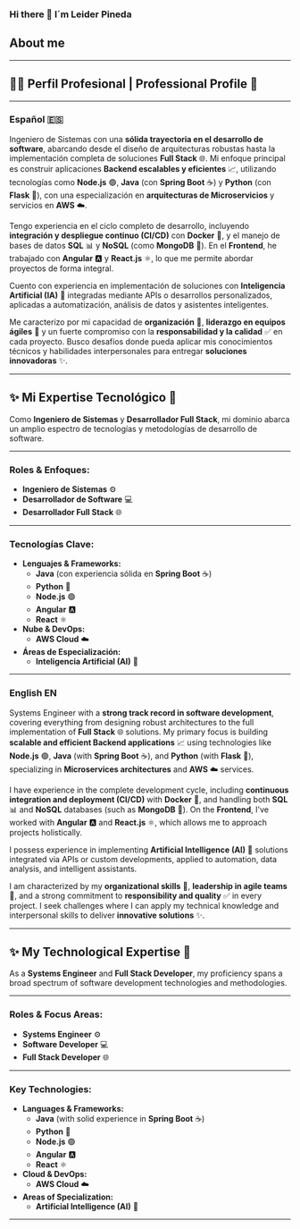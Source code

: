 ### Hi there 👋 I´m Leider Pineda

## About me
---

## 👨‍💻 Perfil Profesional | Professional Profile 🚀

---

### **Español** 🇪🇸

Ingeniero de Sistemas con una **sólida trayectoria en el desarrollo de software**, abarcando desde el diseño de arquitecturas robustas hasta la implementación completa de soluciones **Full Stack** 🌐. Mi enfoque principal es construir aplicaciones **Backend escalables y eficientes** 📈, utilizando tecnologías como **Node.js** 🟢, **Java** (con **Spring Boot** ☕) y **Python** (con **Flask** 🐍), con una especialización en **arquitecturas de Microservicios** y servicios en **AWS** ☁️.

Tengo experiencia en el ciclo completo de desarrollo, incluyendo **integración y despliegue continuo (CI/CD)** con **Docker** 🐳, y el manejo de bases de datos **SQL** 📊 y **NoSQL** (como **MongoDB** 🍃). En el **Frontend**, he trabajado con **Angular** 🅰️ y **React.js** ⚛️, lo que me permite abordar proyectos de forma integral.

Cuento con experiencia en implementación de soluciones con **Inteligencia Artificial (IA)** 🧠 integradas mediante APIs o desarrollos personalizados, aplicadas a automatización, análisis de datos y asistentes inteligentes.

Me caracterizo por mi capacidad de **organización** 📝, **liderazgo en equipos ágiles** 🤝 y un fuerte compromiso con la **responsabilidad y la calidad** ✅ en cada proyecto. Busco desafíos donde pueda aplicar mis conocimientos técnicos y habilidades interpersonales para entregar **soluciones innovadoras** ✨.

---
## ✨ Mi Expertise Tecnológico 🚀

Como **Ingeniero de Sistemas** y **Desarrollador Full Stack**, mi dominio abarca un amplio espectro de tecnologías y metodologías de desarrollo de software.

---

### **Roles & Enfoques:**

* **Ingeniero de Sistemas** ⚙️
* **Desarrollador de Software** 💻
* **Desarrollador Full Stack** 🌐

---

### **Tecnologías Clave:**

* **Lenguajes & Frameworks:**
    * **Java** (con experiencia sólida en **Spring Boot** ☕)
    * **Python** 🐍
    * **Node.js** 🟢
    * **Angular** 🅰️
    * **React** ⚛️
* **Nube & DevOps:**
    * **AWS Cloud** ☁️
* **Áreas de Especialización:**
    * **Inteligencia Artificial (AI)** 🧠

---

### **English** EN

Systems Engineer with a **strong track record in software development**, covering everything from designing robust architectures to the full implementation of **Full Stack** 🌐 solutions. My primary focus is building **scalable and efficient Backend applications** 📈 using technologies like **Node.js** 🟢, **Java** (with **Spring Boot** ☕), and **Python** (with **Flask** 🐍), specializing in **Microservices architectures** and **AWS** ☁️ services.

I have experience in the complete development cycle, including **continuous integration and deployment (CI/CD)** with **Docker** 🐳, and handling both **SQL** 📊 and **NoSQL** databases (such as **MongoDB** 🍃). On the **Frontend**, I've worked with **Angular** 🅰️ and **React.js** ⚛️, which allows me to approach projects holistically.

I possess experience in implementing **Artificial Intelligence (AI)** 🧠 solutions integrated via APIs or custom developments, applied to automation, data analysis, and intelligent assistants.

I am characterized by my **organizational skills** 📝, **leadership in agile teams** 🤝, and a strong commitment to **responsibility and quality** ✅ in every project. I seek challenges where I can apply my technical knowledge and interpersonal skills to deliver **innovative solutions** ✨.

---

## ✨ My Technological Expertise 🚀

As a **Systems Engineer** and **Full Stack Developer**, my proficiency spans a broad spectrum of software development technologies and methodologies.

---

### **Roles & Focus Areas:**

* **Systems Engineer** ⚙️
* **Software Developer** 💻
* **Full Stack Developer** 🌐

---

### **Key Technologies:**

* **Languages & Frameworks:**
    * **Java** (with solid experience in **Spring Boot** ☕)
    * **Python** 🐍
    * **Node.js** 🟢
    * **Angular** 🅰️
    * **React** ⚛️
* **Cloud & DevOps:**
    * **AWS Cloud** ☁️
* **Areas of Specialization:**
    * **Artificial Intelligence (AI)** 🧠

---

<!-- ![image](FotoPerfil.png) -->

<!--
**leiderp/leiderp** is a ✨ _special_ ✨ repository because its `README.md` (this file) appears on your GitHub profile.

Here are some ideas to get you started:

- 🔭 I’m currently working on ...
- 🌱 I’m currently learning ...
- 👯 I’m looking to collaborate on ...
- 🤔 I’m looking for help with ...
- 💬 Ask me about ...
- 📫 How to reach me: ...
- 😄 Pronouns: ...
- ⚡ Fun fact: ...
-->
